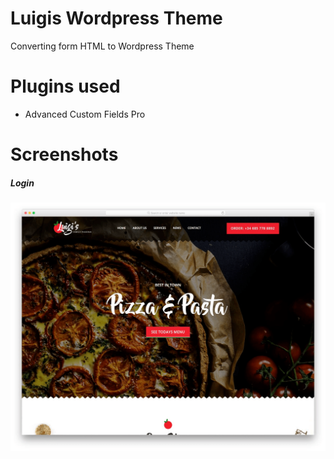 # Luigis Wordpress Theme
Converting form HTML to Wordpress Theme

# Plugins used
  - Advanced Custom Fields Pro

# Screenshots
##### Login
![Screenshot](/screenshot.png "Screenshot")